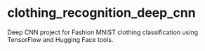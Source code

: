 # clothing_recognition_deep_cnn

Deep CNN project for Fashion MNIST clothing classification using TensorFlow and Hugging Face tools.

